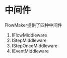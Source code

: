 # 中间件

FlowMaker提供了四种中间件

1. IFlowMiddleware
2. IStepMiddleware
3. IStepOnceMiddleware
4. IEventMiddleware


